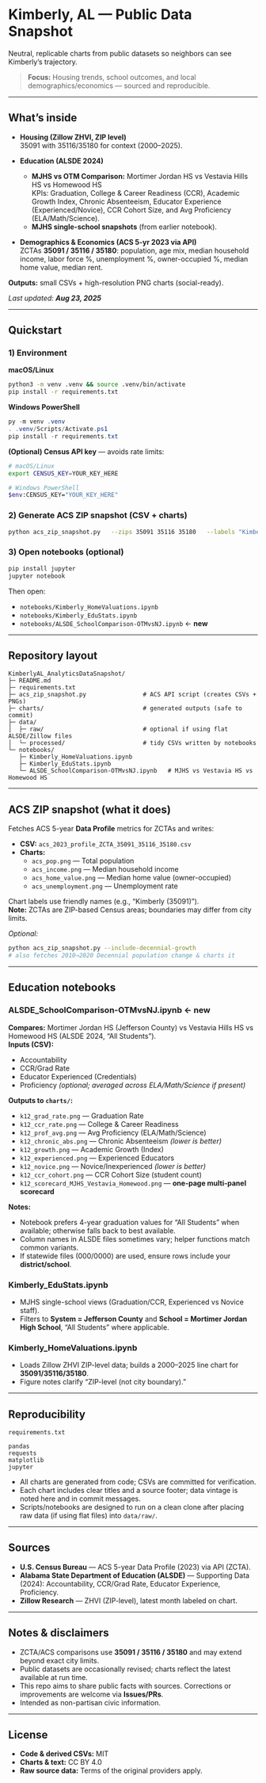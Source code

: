 # Kimberly, AL — Public Data Snapshot

Neutral, replicable charts from public datasets so neighbors can see Kimberly’s trajectory.

> **Focus:** Housing trends, school outcomes, and local demographics/economics — sourced and reproducible.

---

## What’s inside

- **Housing (Zillow ZHVI, ZIP level)**  
  35091 with 35116/35180 for context (2000–2025).

- **Education (ALSDE 2024)**  
  - **MJHS vs OTM Comparison:** Mortimer Jordan HS vs Vestavia Hills HS vs Homewood HS  
    KPIs: Graduation, College & Career Readiness (CCR), Academic Growth Index, Chronic Absenteeism, Educator Experience (Experienced/Novice), CCR Cohort Size, and Avg Proficiency (ELA/Math/Science).
  - **MJHS single-school snapshots** (from earlier notebook).

- **Demographics & Economics (ACS 5-yr 2023 via API)**  
  ZCTAs **35091 / 35116 / 35180**: population, age mix, median household income, labor force %, unemployment %, owner-occupied %, median home value, median rent.

**Outputs:** small CSVs + high-resolution PNG charts (social-ready).

_Last updated: **Aug 23, 2025**_

---

## Quickstart

### 1) Environment

**macOS/Linux**
```bash
python3 -m venv .venv && source .venv/bin/activate
pip install -r requirements.txt
```

**Windows PowerShell**
```powershell
py -m venv .venv
. .venv/Scripts/Activate.ps1
pip install -r requirements.txt
```

**(Optional) Census API key** — avoids rate limits:
```bash
# macOS/Linux
export CENSUS_KEY=YOUR_KEY_HERE

# Windows PowerShell
$env:CENSUS_KEY="YOUR_KEY_HERE"
```

### 2) Generate ACS ZIP snapshot (CSV + charts)
```bash
python acs_zip_snapshot.py   --zips 35091 35116 35180   --labels "Kimberly (35091),Morris (35116),Warrior (35180)"   --outdir charts
```

### 3) Open notebooks (optional)
```bash
pip install jupyter
jupyter notebook
```
Then open:
- `notebooks/Kimberly_HomeValuations.ipynb`
- `notebooks/Kimberly_EduStats.ipynb`
- `notebooks/ALSDE_SchoolComparison-OTMvsNJ.ipynb`  ← **new**

---

## Repository layout

```
KimberlyAL_AnalyticsDataSnapshot/
├─ README.md
├─ requirements.txt
├─ acs_zip_snapshot.py                # ACS API script (creates CSVs + PNGs)
├─ charts/                            # generated outputs (safe to commit)
├─ data/
│  ├─ raw/                            # optional if using flat ALSDE/Zillow files
│  └─ processed/                      # tidy CSVs written by notebooks
└─ notebooks/
   ├─ Kimberly_HomeValuations.ipynb
   ├─ Kimberly_EduStats.ipynb
   └─ ALSDE_SchoolComparison-OTMvsNJ.ipynb   # MJHS vs Vestavia HS vs Homewood HS
```

---

## ACS ZIP snapshot (what it does)

Fetches ACS 5-year **Data Profile** metrics for ZCTAs and writes:

- **CSV:** `acs_2023_profile_ZCTA_35091_35116_35180.csv`
- **Charts:**
  - `acs_pop.png` — Total population  
  - `acs_income.png` — Median household income  
  - `acs_home_value.png` — Median home value (owner-occupied)  
  - `acs_unemployment.png` — Unemployment rate

Chart labels use friendly names (e.g., “Kimberly (35091)”).  
**Note:** ZCTAs are ZIP-based Census areas; boundaries may differ from city limits.

_Optional:_
```bash
python acs_zip_snapshot.py --include-decennial-growth
# also fetches 2010→2020 Decennial population change & charts it
```

---

## Education notebooks

### ALSDE_SchoolComparison-OTMvsNJ.ipynb  ← **new**
**Compares:** Mortimer Jordan HS (Jefferson County) vs Vestavia Hills HS vs Homewood HS (ALSDE 2024, “All Students”).  
**Inputs (CSV):**  
- Accountability  
- CCR/Grad Rate  
- Educator Experienced (Credentials)  
- Proficiency *(optional; averaged across ELA/Math/Science if present)*

**Outputs to `charts/`:**
- `k12_grad_rate.png` — Graduation Rate  
- `k12_ccr_rate.png` — College & Career Readiness  
- `k12_prof_avg.png` — Avg Proficiency (ELA/Math/Science)  
- `k12_chronic_abs.png` — Chronic Absenteeism *(lower is better)*  
- `k12_growth.png` — Academic Growth (Index)  
- `k12_experienced.png` — Experienced Educators  
- `k12_novice.png` — Novice/Inexperienced *(lower is better)*  
- `k12_ccr_cohort.png` — CCR Cohort Size (student count)  
- `k12_scorecard_MJHS_Vestavia_Homewood.png` — **one-page multi-panel scorecard**

**Notes:**  
- Notebook prefers 4-year graduation values for “All Students” when available; otherwise falls back to best available.  
- Column names in ALSDE files sometimes vary; helper functions match common variants.  
- If statewide files (000/0000) are used, ensure rows include your **district/school**.

### Kimberly_EduStats.ipynb
- MJHS single-school views (Graduation/CCR, Experienced vs Novice staff).  
- Filters to **System = Jefferson County** and **School = Mortimer Jordan High School**, “All Students” where applicable.

### Kimberly_HomeValuations.ipynb
- Loads Zillow ZHVI ZIP-level data; builds a 2000–2025 line chart for **35091/35116/35180**.  
- Figure notes clarify “ZIP-level (not city boundary).”

---

## Reproducibility

`requirements.txt`
```
pandas
requests
matplotlib
jupyter
```

- All charts are generated from code; CSVs are committed for verification.  
- Each chart includes clear titles and a source footer; data vintage is noted here and in commit messages.  
- Scripts/notebooks are designed to run on a clean clone after placing raw data (if using flat files) into `data/raw/`.

---

## Sources

- **U.S. Census Bureau** — ACS 5-year Data Profile (2023) via API (ZCTA).  
- **Alabama State Department of Education (ALSDE)** — Supporting Data (2024): Accountability, CCR/Grad Rate, Educator Experience, Proficiency.  
- **Zillow Research** — ZHVI (ZIP-level), latest month labeled on chart.

---

## Notes & disclaimers

- ZCTA/ACS comparisons use **35091 / 35116 / 35180** and may extend beyond exact city limits.  
- Public datasets are occasionally revised; charts reflect the latest available at run time.  
- This repo aims to share public facts with sources. Corrections or improvements are welcome via **Issues/PRs**.  
- Intended as non-partisan civic information.

---

## License

- **Code & derived CSVs:** MIT  
- **Charts & text:** CC BY 4.0  
- **Raw source data:** Terms of the original providers apply.
